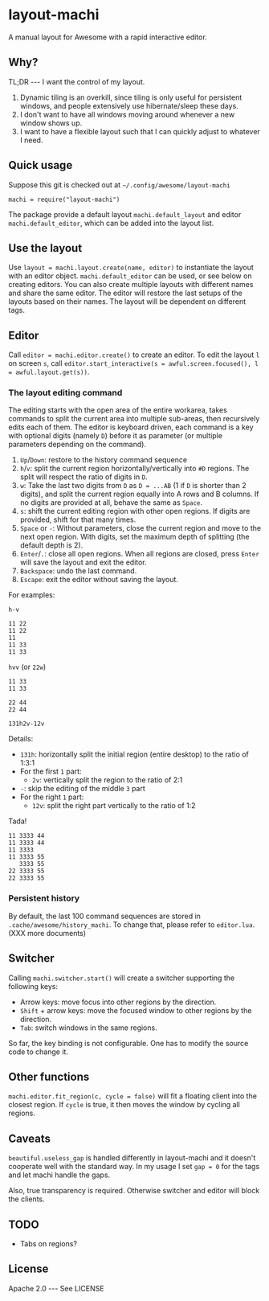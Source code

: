 # layout-machi

A manual layout for Awesome with a rapid interactive editor.

## Why?

TL;DR --- I want the control of my layout.

1. Dynamic tiling is an overkill, since tiling is only useful for persistent windows, and people extensively use hibernate/sleep these days.
2. I don't want to have all windows moving around whenever a new window shows up.
3. I want to have a flexible layout such that I can quickly adjust to whatever I need.

## Quick usage

Suppose this git is checked out at `~/.config/awesome/layout-machi`

`machi = require("layout-machi")`

The package provide a default layout `machi.default_layout` and editor `machi.default_editor`, which can be added into the layout list.

## Use the layout

Use `layout = machi.layout.create(name, editor)` to instantiate the layout with an editor object.
`machi.default_editor` can be used, or see below on creating editors.
You can also create multiple layouts with different names and share the same editor.
The editor will restore the last setups of the layouts based on their names.
The layout will be dependent on different tags.

## Editor

Call `editor = machi.editor.create()` to create an editor.
To edit the layout `l` on screen `s`, call `editor.start_interactive(s = awful.screen.focused(), l = awful.layout.get(s))`.

### The layout editing command

The editing starts with the open area of the entire workarea, takes commands to split the current area into multiple sub-areas, then recursively edits each of them.
The editor is keyboard driven, each command is a key with optional digits (namely `D`) before it as parameter (or multiple parameters depending on the command).

1. `Up`/`Down`: restore to the history command sequence
2. `h`/`v`: split the current region horizontally/vertically into `#D` regions. The split will respect the ratio of digits in `D`.
3. `w`: Take the last two digits from `D` as `D = ...AB` (1 if `D` is shorter than 2 digits), and split the current region equally into A rows and B columns. If no digits are provided at all, behave the same as `Space`.
4. `s`: shift the current editing region with other open regions. If digits are provided, shift for that many times.
5. `Space` or `-`: Without parameters, close the current region and move to the next open region. With digits, set the maximum depth of splitting (the default depth is 2).
6. `Enter`/`.`: close all open regions. When all regions are closed, press `Enter` will save the layout and exit the editor.
7. `Backspace`: undo the last command.
8. `Escape`: exit the editor without saving the layout.

For examples:

`h-v`

```
11 22
11 22
11
11 33
11 33
```


`hvv` (or `22w`)

```
11 33
11 33

22 44
22 44
```


`131h2v-12v`

Details:

 - `131h`: horizontally split the initial region (entire desktop) to the ratio of 1:3:1
 - For the first `1` part:
   - `2v`: vertically split the region to the ratio of 2:1
 - `-`: skip the editing of the middle `3` part
 - For the right `1` part:
   - `12v`: split the right part vertically to the ratio of 1:2

Tada!

```
11 3333 44
11 3333 44
11 3333
11 3333 55
   3333 55
22 3333 55
22 3333 55
```


### Persistent history

By default, the last 100 command sequences are stored in `.cache/awesome/history_machi`.
To change that, please refer to `editor.lua`. (XXX more documents)

## Switcher

Calling `machi.switcher.start()` will create a switcher supporting the following keys:

 - Arrow keys: move focus into other regions by the direction.
 - `Shift` + arrow keys: move the focused window to other regions by the direction.
 - `Tab`: switch windows in the same regions.

So far, the key binding is not configurable. One has to modify the source code to change it.

## Other functions

`machi.editor.fit_region(c, cycle = false)` will fit a floating client into the closest region.
If `cycle` is true, it then moves the window by cycling all regions.

## Caveats

`beautiful.useless_gap` is handled differently in layout-machi and it doesn't cooperate well with the standard way.
In my usage I set `gap = 0` for the tags and let machi handle the gaps.

Also, true transparency is required. Otherwise switcher and editor will block the clients.

## TODO

 - Tabs on regions?

## License

Apache 2.0 --- See LICENSE
